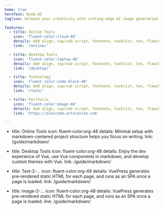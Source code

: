 ```yaml
---
home: true
heroText: Rzem.AI
tagline: Unleash your creativity with cutting-edge AI image generation tools. Transform your ideas into breathtaking visual masterpieces with the power of artificial intelligence.

features:
  - title: Online Tools
    icon: 'fluent-color:cloud-48'
    details: Add align, sup/sub script, footnote, tasklist, tex, flowchart, diagram, mark and presentation support in Markdown
    link: '/online/'

  - title: Desktop Tools
    icon: 'fluent-color:laptop-48'
    details: Add align, sup/sub script, footnote, tasklist, tex, flowchart, diagram, mark and presentation support in Markdown
    link: '/desktop/'

  - title: Technology
    icon: 'fluent-color:code-block-48'
    details: Add align, sup/sub script, footnote, tasklist, tex, flowchart, diagram, mark and presentation support in Markdown
    link: '/tech/'

  - title: Portfolio
    icon: 'fluent-color:image-48'
    details: Add align, sup/sub script, footnote, tasklist, tex, flowchart, diagram, mark and presentation support in Markdown
    link: 'https://alexrzem.artstation.com'

---
```


  - title: Online Tools
  	icon: fluent-color:org-48
    details: Minimal setup with markdown-centered project structure helps you focus on writing.
	link: /guide/markdown/

  - title: Desktop Tools
  	icon: fluent-color:org-48
    details: Enjoy the dev experience of Vue, use Vue components in markdown, and develop custom themes with Vue.
	link: /guide/markdown/

  - title: Text-2-...
  	icon: fluent-color:org-48
    details: VuePress generates pre-rendered static HTML for each page, and runs as an SPA once a page is loaded.
	link: /guide/markdown/
  
  - title: Image-2-...
    icon: fluent-color:org-48
    details: VuePress generates pre-rendered static HTML for each page, and runs as an SPA once a page is loaded.
	link: /guide/markdown/